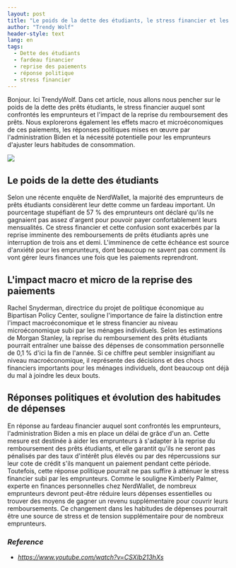 ```yaml
---
layout: post
title: "Le poids de la dette des étudiants, le stress financier et les réponses politiques"
author: "Trendy Wolf"
header-style: text
lang: en
tags:
  - Dette des étudiants
  - fardeau financier
  - reprise des paiements
  - réponse politique
  - stress financier
---
```


Bonjour. Ici TrendyWolf. Dans cet article, nous allons nous pencher sur le poids de la dette des prêts étudiants, le stress financier auquel sont confrontés les emprunteurs et l'impact de la reprise du remboursement des prêts. Nous explorerons également les effets macro et microéconomiques de ces paiements, les réponses politiques mises en œuvre par l'administration Biden et la nécessité potentielle pour les emprunteurs d'ajuster leurs habitudes de consommation.

<img
    src="https://i.ytimg.com/vi/CSXIb213hXs/hqdefault.jpg"
/>


## Le poids de la dette des étudiants
Selon une récente enquête de NerdWallet, la majorité des emprunteurs de prêts étudiants considèrent leur dette comme un fardeau important. Un pourcentage stupéfiant de 57 % des emprunteurs ont déclaré qu'ils ne gagnaient pas assez d'argent pour pouvoir payer confortablement leurs mensualités. Ce stress financier et cette confusion sont exacerbés par la reprise imminente des remboursements de prêts étudiants après une interruption de trois ans et demi. L'imminence de cette échéance est source d'anxiété pour les emprunteurs, dont beaucoup ne savent pas comment ils vont gérer leurs finances une fois que les paiements reprendront.

## L'impact macro et micro de la reprise des paiements
Rachel Snyderman, directrice du projet de politique économique au Bipartisan Policy Center, souligne l'importance de faire la distinction entre l'impact macroéconomique et le stress financier au niveau microéconomique subi par les ménages individuels. Selon les estimations de Morgan Stanley, la reprise du remboursement des prêts étudiants pourrait entraîner une baisse des dépenses de consommation personnelle de 0,1 % d'ici la fin de l'année. Si ce chiffre peut sembler insignifiant au niveau macroéconomique, il représente des décisions et des chocs financiers importants pour les ménages individuels, dont beaucoup ont déjà du mal à joindre les deux bouts.

## Réponses politiques et évolution des habitudes de dépenses
En réponse au fardeau financier auquel sont confrontés les emprunteurs, l'administration Biden a mis en place un délai de grâce d'un an. Cette mesure est destinée à aider les emprunteurs à s'adapter à la reprise du remboursement des prêts étudiants, et elle garantit qu'ils ne seront pas pénalisés par des taux d'intérêt plus élevés ou par des répercussions sur leur cote de crédit s'ils manquent un paiement pendant cette période. Toutefois, cette réponse politique pourrait ne pas suffire à atténuer le stress financier subi par les emprunteurs. Comme le souligne Kimberly Palmer, experte en finances personnelles chez NerdWallet, de nombreux emprunteurs devront peut-être réduire leurs dépenses essentielles ou trouver des moyens de gagner un revenu supplémentaire pour couvrir leurs remboursements. Ce changement dans les habitudes de dépenses pourrait être une source de stress et de tension supplémentaire pour de nombreux emprunteurs.


### _Reference_
- _https://www.youtube.com/watch?v=CSXIb213hXs_

